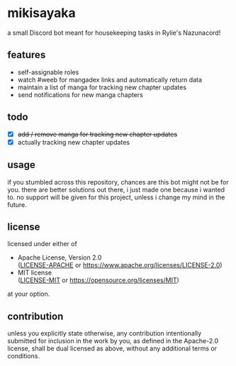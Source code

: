 # mikisayaka

a small Discord bot meant for housekeeping tasks in Rylie's Nazunacord!

## features

- self-assignable roles
- watch #weeb for mangadex links and automatically return data
- maintain a list of manga for tracking new chapter updates
- send notifications for new manga chapters

## todo

- [x] ~~add / remove manga for tracking new chapter updates~~
- [x] actually tracking new chapter updates

## usage

if you stumbled across this repository, chances are this bot might not be for you. there are better solutions out there, i just made one because i wanted to. no support will be given for this project, unless i change my mind in the future.

## license

licensed under either of

-   Apache License, Version 2.0 \
    ([LICENSE-APACHE](LICENSE-APACHE) or https://www.apache.org/licenses/LICENSE-2.0)
-   MIT license \
    ([LICENSE-MIT](LICENSE-MIT) or https://opensource.org/licenses/MIT)

at your option.

## contribution

unless you explicitly state otherwise, any contribution intentionally submitted for inclusion in the work by you, as defined in the Apache-2.0 license, shall be dual licensed as above, without any additional terms or conditions.
